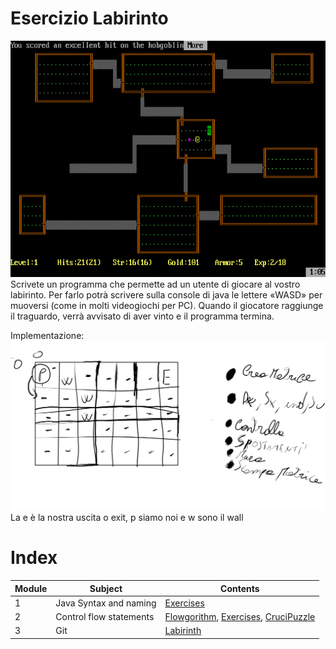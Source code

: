 # Esercizio Labirinto 
<img src="rogue.png"> 
Scrivete un programma che permette ad un utente di giocare al vostro labirinto. Per farlo potrà scrivere sulla console di java le lettere «WASD» per muoversi (come in molti videogiochi per PC). Quando il giocatore raggiunge il traguardo, verrà avvisato di aver vinto e il programma termina.

Implementazione:
<img src="lab.png"> 
La e è la nostra uscita o exit, p siamo noi e w sono il wall
# Index

| Module | Subject | Contents                                                                                      |
|--------|---------|-------------------------------------------------------------------------------------------|
| 1      | Java Syntax and naming    | [Exercises](https://github.com/Jaeger87/CorsoTree2020/tree/master/module_02) |
| 2      |  Control flow statements| [Flowgorithm](https://github.com/Jaeger87/CorsoTree2020/tree/master/module_03/Flowgorithm), [Exercises](https://github.com/Backend-Developer-School-Tree/Corso-Java-backend-2021-01/tree/main/module_02), [CruciPuzzle](https://github.com/Backend-Developer-School-Tree/Corso-Java-backend-2021-01/tree/main/module_02/CruciPuzzle) |
| 3      | Git                      | [Labirinth](https://github.com/Backend-Developer-School-Tree/Corso-Java-backend-2021-01/tree/main/module_03) |

